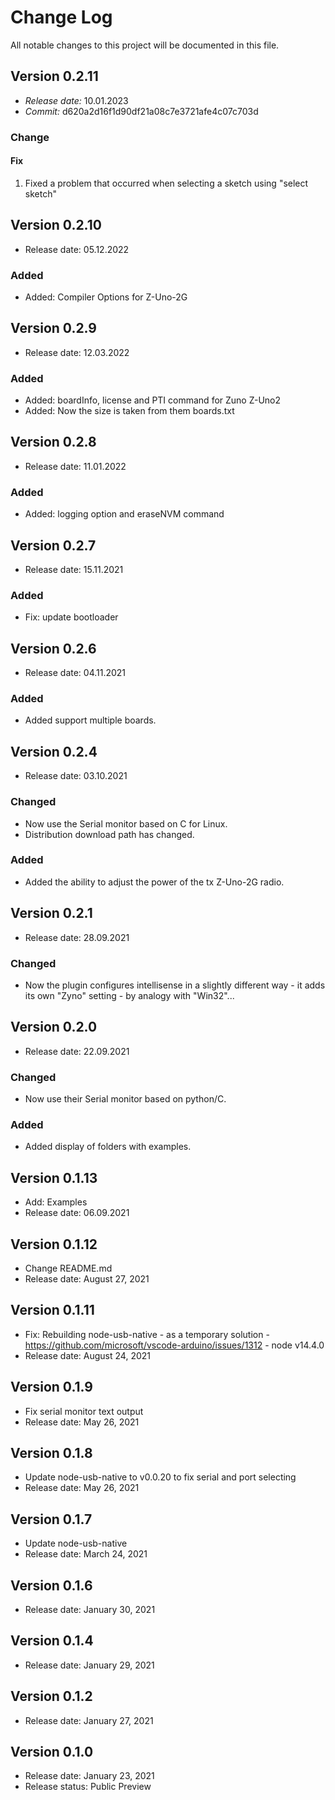 # Change Log
All notable changes to this project will be documented in this file.


## Version 0.2.11
- *Release date:* 10.01.2023
- *Commit:* d620a2d16f1d90df21a08c7e3721afe4c07c703d
### Change

#### Fix
1. Fixed a problem that occurred when selecting a sketch using "select sketch"



## Version 0.2.10
- Release date: 05.12.2022

### Added
- Added: Compiler Options for Z-Uno-2G



## Version 0.2.9
- Release date: 12.03.2022

### Added
- Added: boardInfo, license and PTI command for Zuno Z-Uno2
- Added: Now the size is taken from them boards.txt



## Version 0.2.8
- Release date: 11.01.2022

### Added
- Added: logging option and eraseNVM command



## Version 0.2.7
- Release date: 15.11.2021

### Added
- Fix: update bootloader



## Version 0.2.6
- Release date: 04.11.2021

### Added
- Added support multiple boards.



## Version 0.2.4
- Release date: 03.10.2021

### Changed
- Now use the Serial monitor based on C for Linux.
- Distribution download path has changed.

### Added
- Added the ability to adjust the power of the tx Z-Uno-2G radio.



## Version 0.2.1
- Release date: 28.09.2021

### Changed
- Now the plugin configures intellisense in a slightly different way - it adds its own "Zyno" setting - by analogy with "Win32"...



## Version 0.2.0
- Release date: 22.09.2021

### Changed
- Now use their Serial monitor based on python/C.

### Added
- Added display of folders with examples. 



## Version 0.1.13
- Add: Examples
- Release date: 06.09.2021



## Version 0.1.12
- Change README.md
- Release date: August 27, 2021



## Version 0.1.11
- Fix: Rebuilding node-usb-native - as a temporary solution - https://github.com/microsoft/vscode-arduino/issues/1312 - node v14.4.0
- Release date: August 24, 2021



## Version 0.1.9
- Fix serial monitor text output
- Release date: May 26, 2021



## Version 0.1.8
- Update node-usb-native to v0.0.20 to fix serial and port selecting
- Release date: May 26, 2021



## Version 0.1.7
- Update node-usb-native
- Release date: March 24, 2021



## Version 0.1.6
- Release date: January 30, 2021



## Version 0.1.4
- Release date: January 29, 2021



## Version 0.1.2
- Release date: January 27, 2021



## Version 0.1.0

- Release date: January 23, 2021
- Release status: Public Preview
